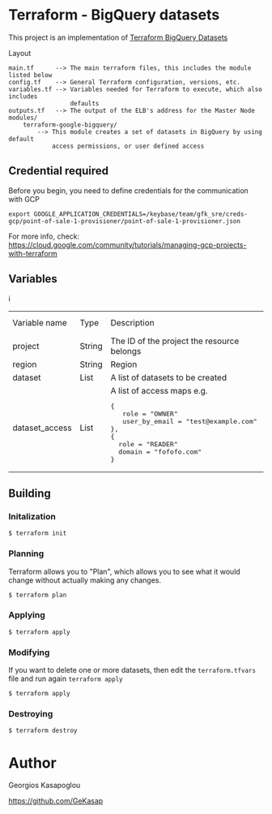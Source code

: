 # Terraform  - BigQuery datasets
This project is an implementation of [Terraform BigQuery Datasets](https://www.terraform.io/docs/providers/google/r/bigquery_dataset.html)

Layout

```
main.tf      --> The main terraform files, this includes the module listed below
config.tf    --> General Terraform configuration, versions, etc.
variables.tf --> Variables needed for Terraform to execute, which also includes
                 defaults
outputs.tf   --> The output of the ELB's address for the Master Node
modules/
    terraform-google-bigquery/  
        --> This module creates a set of datasets in BigQuery by using default
            access permissions, or user defined access
```

## Credential required
Before you begin, you need to define credentials for the communication with GCP
```
export GOOGLE_APPLICATION_CREDENTIALS=/keybase/team/gfk_sre/creds-gcp/point-of-sale-1-provisioner/point-of-sale-1-provisioner.json
```
For more info, check: https://cloud.google.com/community/tutorials/managing-gcp-projects-with-terraform


## Variables
<table>
<tr>
<td> Variable name </td><td> Type </td><td> Description </td><td> Default value </td></tr>
<tr>
<td> project </td><td> String </td><td> The ID of the project the resource belongs </td><td> </td></tr>
</tr><tr>
<td> region </td><td> String </td><td> Region </td><td> </td></tr>
</tr><tr>
<td> dataset </td><td> List   </td><td> A list of datasets to be created </td><td> </td></tr>
</tr><tr>
<td> dataset_access  </td><td> List   </td><td> A list of access maps e.g.
<pre lang="yaml">
{
   role = "OWNER"
   user_by_email = "test@example.com"
},
{
  role = "READER"
  domain = "fofofo.com"
}
</pre>
</td>i
<td></td>
</tr>
</tr>
</table>

## Building
### Initalization

```
$ terraform init
```

### Planning

Terraform allows you to "Plan", which allows you to see what it would change
without actually making any changes.

```
$ terraform plan 
```

### Applying

```
$ terraform apply
```

### Modifying

If you want to delete one or more datasets, then edit the `terraform.tfvars` file and run again `terraform apply`
```
$ terraform apply
```

### Destroying
```
$ terraform destroy
```

# Author

Georgios Kasapoglou

https://github.com/GeKasap

